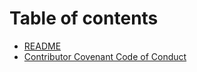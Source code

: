 # Table of contents

* [README](README.md)
* [Contributor Covenant Code of Conduct](code_of_conduct.md)

